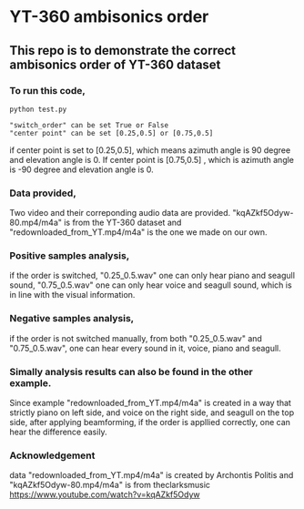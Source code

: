 # YT-360 ambisonics order

## This repo is to demonstrate the correct ambisonics order of YT-360 dataset

### To run this code,

```
python test.py
```

```
"switch_order" can be set True or False
"center point" can be set [0.25,0.5] or [0.75,0.5]
```
if center point is set to [0.25,0.5], which means azimuth angle is 90 degree and elevation angle is 0. If center point is [0.75,0.5] , which is azimuth angle is -90 degree and elevation angle is 0.

### Data provided,
Two video and their correponding audio data are provided. "kqAZkf5Odyw-80.mp4/m4a" is from the YT-360 dataset and "redownloaded_from_YT.mp4/m4a" is the one we made on our own. 

### Positive samples analysis,
if the order is switched, "0.25_0.5.wav" one can only hear piano and seagull sound, "0.75_0.5.wav" one can only hear voice and seagull sound, which is in line with the visual information.

### Negative samples analysis,
if the order is not switched manually, from both "0.25_0.5.wav" and "0.75_0.5.wav", one can hear every sound in it, voice, piano and seagull. 

### Simally analysis results can also be found in the other example. 
Since example "redownloaded_from_YT.mp4/m4a" is created in a way that strictly piano on left side, and voice on the right side, and seagull on the top side, after applying beamforming, if the order is appllied correctly, one can hear the difference easily. 

### Acknowledgement
data "redownloaded_from_YT.mp4/m4a" is created by Archontis Politis and "kqAZkf5Odyw-80.mp4/m4a" is from theclarksmusic https://www.youtube.com/watch?v=kqAZkf5Odyw
